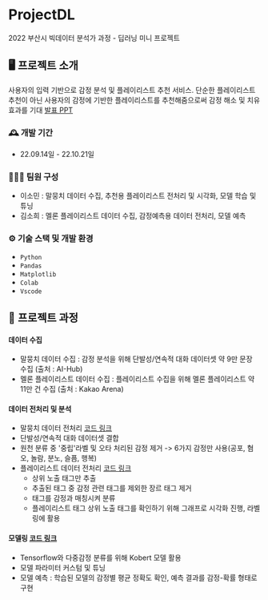 # ProjectDL
2022 부산시 빅데이터 분석가 과정 - 딥러닝 미니 프로젝트

## 🖥️ 프로젝트 소개
사용자의 입력 기반으로 감정 분석 및 플레이리스트 추천 서비스.
단순한 플레이리스트 추천이 아닌 사용자의 감정에 기반한 플레이리스트를 추천해줌으로써 감정 해소 및 치유 효과를 기대
[발표 PPT](https://github.com/leesominn/ProjectDL/blob/main/projectDL_presentation.pdf)
<br>

### 🕰️ 개발 기간
* 22.09.14일 - 22.10.21일

### 🧑‍🤝‍🧑 팀원 구성
 - 이소민 : 말뭉치 데이터 수집, 추천용 플레이리스트 전처리 및 시각화, 모델 학습 및 튜닝
 - 김소희 : 멜론 플레이리스트 데이터 수집, 감정예측용 데이터 전처리, 모델 예측

### ⚙️ 기술 스택 및 개발 환경
  - `Python`
  - `Pandas`
  - `Matplotlib`
  - `Colab`
  - `Vscode`

## 📌 프로젝트 과정
#### 데이터 수집
  - 말뭉치 데이터 수집 : 감정 분석을 위해 단발성/연속적 대화 데이터셋 약 9만 문장 수집 (출처 : AI-Hub)
  - 멜론 플레이리스트 데이터 수집 : 플레이리스트 수집을 위해 멜론 플레이리스트 약 11만 건 수집 (출처 : Kakao Arena)

#### 데이터 전처리 및 분석
  - 말뭉치 데이터 전처리 [코드 링크](https://github.com/leesominn/ProjectDL/blob/main/preprocessing/emotion_data_6label.ipynb)
   - 단발성/연속적 대화 데이터셋 결합
   - 원천 분류 중 '중립'라벨 및 오타 처리된 감정 제거 -> 6가지 감정만 사용(공포, 혐오, 놀람, 분노, 슬픔, 행복)
  - 플레이리스트 데이터 전처리 [코드 링크](https://github.com/leesominn/ProjectDL/tree/main/preprocessing)
    - 상위 노출 태그만 추출
    - 추출된 태그 중 감정 관련 태그를 제외한 장르 태그 제거
    - 태그를 감정과 매칭시켜 분류
    - 플레이리스트 태그 상위 노출 태그를 확인하기 위해 그래프로 시각화 진행, 라벨링에 활용
    
#### 모델링 [코드 링크](https://github.com/leesominn/ProjectDL/tree/main/modeling)
  - Tensorflow와 다중감정 분류를 위해 Kobert 모델 활용
  - 모델 파라미터 커스텀 및 튜닝
  - 모델 예측 : 학습된 모델의 감정별 평균 정확도 확인, 예측 결과를 감정-확률 형태로 구현
